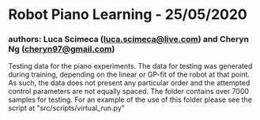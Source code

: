 # Robot Piano Learning - 25/05/2020

### authors: Luca Scimeca (luca.scimeca@live.com) and Cheryn Ng (cheryn97@gmail.com)

Testing data for the piano experiments. The data for testing was generated during training, depending on the linear or GP-fit of the robot at that point. As such, the data does not present any particular order and the attempted control parameters are not equally spaced. The folder contains over 7000 samples for testing. For an example of the use of this folder please see the script at "src/scripts/virtual_run.py"